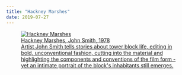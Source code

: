 ```yaml
---
title: "Hackney Marshes"
date: 2019-07-27
---
```

<a href="https://player.bfi.org.uk/free/film/watch-hackney-marshes-1978-online">
  <figure>
    <img src="/stream/hackney-marshes-1978.jpg" title="Hackney Marshes">
    <figcaption>Hackney Marshes, John Smith, 1978</figcaption>
    <span class="quotation">Artist John Smith tells stories about tower block life, editing in bold, unconventional fashion, cutting into the material and highlighting the components and conventions of the film form - yet an intimate portrait of the block's inhabitants still emerges.</span>
  </figure>
</a>

